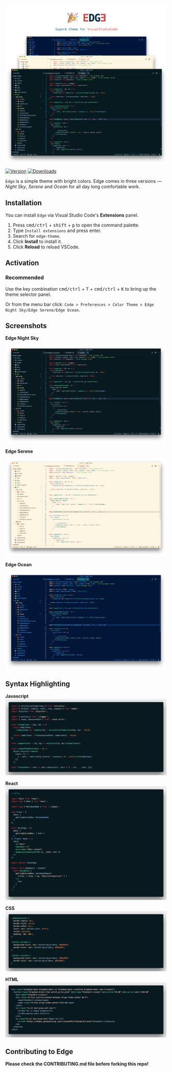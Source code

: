 ![Edge Theme Preview Banner](vscode-banner.png)

[![Version](https://img.shields.io/vscode-marketplace/v/bogdanlazar.edge.svg?style=for-the-badge)](https://vscodethemes.com/e/bogdanlazar.edge)
[![Downloads](https://img.shields.io/vscode-marketplace/d/bogdanlazar.edge.svg?style=for-the-badge)](https://vscodethemes.com/e/bogdanlazar.edge)

`Edge` is a simple theme with bright colors. Edge comes in three versions — _Night Sky_, _Serene_ and _Ocean_ for all day long comfortable work.

## Installation

You can install `Edge` via Visual Studio Code's **Extensions** panel.

1.  Press <kbd>cmd/ctrl</kbd> + <kbd>shift</kbd> + <kbd>p</kbd> to open the command palette.
2.  Type `Install extensions` and press enter.
3.  Search for `edge-theme`.
4.  Click **Install** to install it.
5.  Click **Reload** to reload VSCode.

## Activation

### Recommended

Use the key combination <kbd>cmd/ctrl</kbd> + <kbd>T</kbd> + <kbd>cmd/ctrl</kbd> + <kbd>K</kbd> to bring up the theme selector panel.

Or from the menu bar click: `Code > Preferences > Color Theme > Edge Night Sky/Edge Serene/Edge Ocean`.

## Screenshots

**Edge Night Sky**

![Edge Night Sky](edge-night-sky-preview.png)

**Edge Serene**

![Edge Serene](edge-serene-preview.png)

**Edge Ocean**

![Edge Ocean](edge-ocean-preview.png)

## Syntax Highlighting

**Javascript**
![Preview JavaScript](js-code-preview.png)

**React**
![Preview React](react-code-preview.png)

**CSS**
![Preview CSS](css-code-preview.png)

**HTML**
![Preview HTML](html-code-preview.png)

## Contributing to Edge

**Please check the CONTRIBUTING.md file before forking this repo!**
